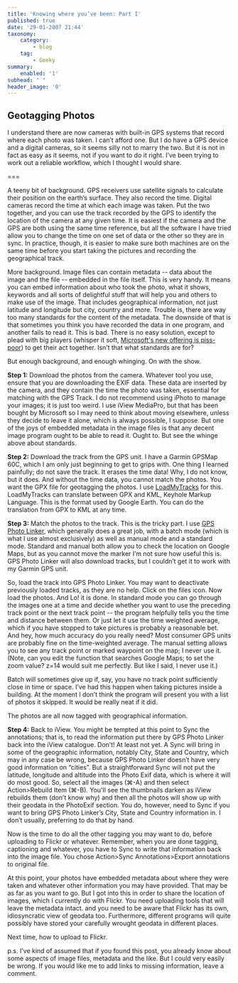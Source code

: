 ```yaml
---
title: 'Knowing where you’ve been: Part I'
published: true
date: '29-01-2007 21:44'
taxonomy:
    category:
        - blog
    tag:
        - Geeky
summary:
    enabled: '1'
subhead: " "
header_image: '0'
---
```


## Geotagging Photos

I understand there are now cameras with built-in GPS systems that record where each photo was taken. I can’t afford one. But I do have a GPS device and a digital cameras, so it seems silly not to marry the two. But it is not in fact as easy as it seems, not if you want to do it right. I’ve been trying to work out a reliable workflow, which I thought I would share.

===

A teeny bit of background. GPS receivers use satellite signals to calculate their position on the earth’s surface. They also record the time. Digital cameras record the time at which each image was taken. Put the two together, and you can use the track recorded by the GPS to identify the location of the camera at any given time. It is easiest if the camera and the GPS are both using the same time reference, but all the software I have tried allow you to change the time on one set of data or the other so they are in sync. In practice, though, it is easier to make sure both machines are on the same time before you start taking the pictures and recording the geographical track.

More background. Image files can contain metadata -- data about the image and the file -- embedded in the file itself. This is very handy. It means you can embed information about who took the photo, what it shows, keywords and all sorts of delightful stuff that will help you and others to make use of the image. That includes geographical information, not just latitude and longitude but city, country and more. Trouble is, there are way too many standards for the content of the metadata. The downside of that is that sometimes you think you have recorded the data in one program, and another fails to read it. This is bad. There is no easy solution, except to plead with big players (whisper it soft, [Microsoft's new offering is piss-poor](https://gcoupe.wordpress.com/2007/01/23/metadata-woes/)) to get their act together. Isn’t that what standards are for?

But enough background, and enough whinging. On with the show.

**Step 1:** Download the photos from the camera. Whatever tool you use, ensure that you are downloading the EXIF data. These data are inserted by the camera, and they contain the time the photo was taken, essential for matching with the GPS Track. I do not recommend using iPhoto to manage your images; it is just too weird. I use iView MediaPro, but that has been bought by Microsoft so I may need to think about moving elsewhere, unless they decide to leave it alone, which is always possible, I suppose. But one of the joys of embedded metadata in the image files is that any decent image program ought to be able to read it. Ought to. But see the whinge above about standards.

**Step 2:** Download the track from the GPS unit. I have a Garmin GPSMap 60C, which I am only just beginning to get to grips with. One thing I learned painfully; do not save the track. It erases the time data! Why, I do not know, but it does. And without the time data, you cannot match the photos. You want the GPX file for geotagging the photos. I use [LoadMyTracks](https://web.archive.org/web/20060623090757/http://www.cluetrust.com:80/LoadMyTracks.html) for this. LoadMyTracks can translate between GPX and KML, Keyhole Markup Language. This is the format used by Google Earth. You can do the translation from GPX to KML at any time.

**Step 3:** Match the photos to the track. This is the tricky part. I use [GPS Photo Linker](https://web.archive.org/web/20070704054455/http://oregonstate.edu/~earlyj/gpsphotolinker/), which generally does a great job, with a batch mode (which is what I use almost exclusively) as well as manual mode and a standard mode. Standard and manual both allow you to check the location on Google Maps, but as you cannot move the marker I’m not sure how useful this is. GPS Photo Linker will also download tracks, but I couldn’t get it to work with my Garmin GPS unit.

So, load the track into GPS Photo Linker. You may want to deactivate previously loaded tracks, as they are no help. Click on the files icon. Now load the photos. And Lo! it is done. In standard mode you can go through the images one at a time and decide whether you want to use the preceding track point or the next track point -- the program helpfully tells you the time and distance between them. Or just let it use the time weighted average, which if you have stopped to take pictures is probably a reasonable bet. And hey, how much accuracy do you really need? Most consumer GPS units are probably fine on the time-weighted average. The manual setting allows you to see any track point or marked waypoint on the map; I never use it. (Note, can you edit the function that searches Google Maps; to set the zoom value? z=14 would suit me perfectly. But like I said, I never use it.)

Batch will sometimes give up if, say, you have no track point sufficiently close in time or space. I’ve had this happen when taking pictures inside a building. At the moment I don’t think the program will present you with a list of photos it skipped. It would be really neat if it did.

The photos are all now tagged with geographical information.

**Step 4:** Back to iView. You might be tempted at this point to Sync the annotations; that is, to read the information put there by GPS Photo Linker back into the iView catalogue. Don’t! At least not yet. A Sync will bring in some of the geographic information, notably City, State and Country, which may in any case be wrong, because GPS Photo Linker doesn’t have very good information on “cities”. But a straightforward Sync will not put the latitude, longitude and altitude into the Photo Exif data, which is where it will do most good. So, select all the images (⌘-A) and then select Action>Rebuild Item (⌘-B). You'll see the thumbnails darken as iView rebuilds them (don’t know why) and then all the photos will show up with their geodata in the PhotoExif section. You do, however, need to Sync if you want to bring GPS Photo Linker’s City, State and Country information in. I don’t usually, preferring to do that by hand.

Now is the time to do all the other tagging you may want to do, before uploading to Flickr or whatever. Remember, when you are done tagging, captioning and whatever, you have to Sync to write that information back into the image file. You chose Action>Sync Annotations>Export annotations to original file.

At this point, your photos have embedded metadata about where they were taken and whatever other information you may have provided. That may be as far as you want to go. But I got into this in order to share the location of images, which I currently do with Flickr. You need uploading tools that will leave the metadata intact. and you need to be aware that Flickr has its own, idiosyncratic view of geodata too. Furthermore, different programs will quite possibly have stored your carefully wrought geodata in different places.

Next time, how to upload to Flickr.

p.s. I’ve kind of assumed that if you found this post, you already know about some aspects of image files, metadata and the like. But I could very easily be wrong. If you would like me to add links to missing information, leave a comment.
